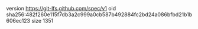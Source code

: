 version https://git-lfs.github.com/spec/v1
oid sha256:482f260e115f7db3a2c999a0cb587b492884fc2bd24a086bfbd21b1b606ec123
size 1351
